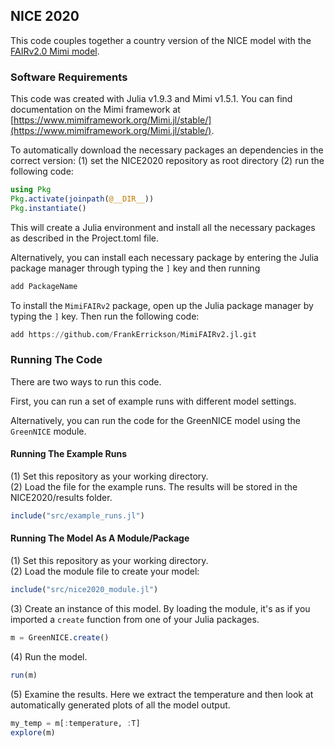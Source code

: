 ## NICE 2020

This code couples together a country version of the NICE model with the [FAIRv2.0 Mimi model](https://github.com/FrankErrickson/MimiFAIRv2.jl).

### Software Requirements
This code was created with Julia v1.9.3 and Mimi v1.5.1. You can find documentation on the Mimi framework at [https://www.mimiframework.org/Mimi.jl/stable/](https://www.mimiframework.org/Mimi.jl/stable/). 

To automatically download the necessary packages an dependencies in the correct version:
(1) set the NICE2020 repository as root directory 
(2) run the following code: 
```julia
using Pkg
Pkg.activate(joinpath(@__DIR__))
Pkg.instantiate()
```
This will create a Julia environment and install all the necessary packages as described in the Project.toml file. 

Alternatively, you can install each necessary package by entering the Julia package manager through typing the `]` key and then running
```julia
add PackageName
```

To install the `MimiFAIRv2` package, open up the Julia package manager by typing the `]` key. Then run the following code:
```julia
add https://github.com/FrankErrickson/MimiFAIRv2.jl.git
```

### Running The Code
There are two ways to run this code.

First, you can run a set of example runs with different model settings. 

Alternatively, you can run the code for the GreenNICE model using the `GreenNICE` module.

#### Running The Example Runs
(1) Set this repository as your working directory.  
(2) Load the file for the example runs. The results will be stored in the NICE2020/results folder.
```julia
include("src/example_runs.jl")
```

#### Running The Model As A Module/Package
(1) Set this repository as your working directory.  
(2) Load the module file to create your model:
```julia
include("src/nice2020_module.jl")
```
(3) Create an instance of this model. By loading the module, it's as if you imported a `create` function from one of your Julia packages.
```julia
m = GreenNICE.create()
```
(4) Run the model.
```julia
run(m)
```
(5) Examine the results. Here we extract the temperature and then look at automatically generated plots of all the model output.
```julia
my_temp = m[:temperature, :T]
explore(m)
```
